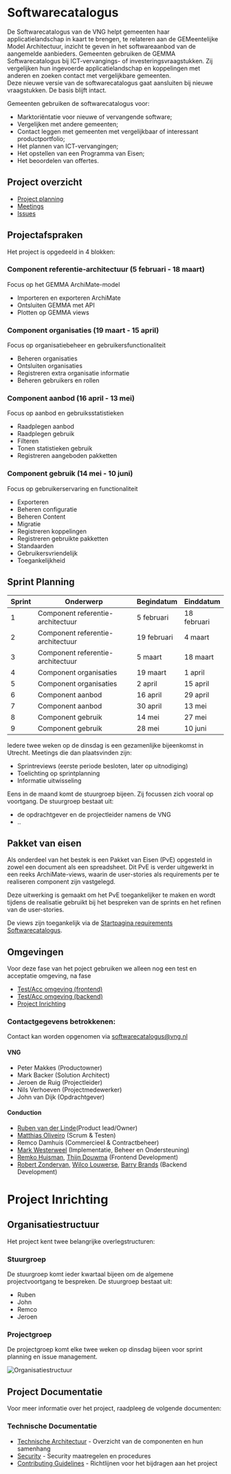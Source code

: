 # Softwarecatalogus
De Softwarecatalogus van de VNG helpt gemeenten haar applicatielandschap in kaart te brengen, te relateren aan de GEMeentelijke Model Architectuur, inzicht te geven in het softwareaanbod van de aangemelde aanbieders.
Gemeenten gebruiken de GEMMA Softwarecatalogus bij ICT-vervangings- of investeringsvraagstukken. Zij vergelijken hun ingevoerde applicatielandschap en koppelingen met anderen en zoeken contact met vergelijkbare gemeenten.  
Deze nieuwe versie van de softwarecatalogus gaat aansluiten bij nieuwe vraagstukken. De basis blijft intact. 

Gemeenten gebruiken de softwarecatalogus voor:

- Marktoriëntatie voor nieuwe of vervangende software;
- Vergelijken met andere gemeenten;
- Contact leggen met gemeenten met vergelijkbaar of interessant productportfolio;
- Het plannen van ICT-vervangingen;
- Het opstellen van een Programma van Eisen;
- Het beoordelen van offertes.

## Project overzicht
- [Project planning](https://github.com/orgs/OpenCatalogi/projects/4/views/1)
- [Meetings](https://github.com/VNG-Realisatie/softwarecatalogus/tree/main/meetings)
- [Issues](https://github.com/VNG-Realisatie/softwarecatalogus/issues)

## Projectafspraken
Het project is opgedeeld in 4 blokken:

### Component referentie-architectuur (5 februari - 18 maart)
Focus op het GEMMA ArchiMate-model
- Importeren en exporteren ArchiMate
- Ontsluiten GEMMA met API 
- Plotten op GEMMA views

### Component organisaties (19 maart - 15 april)
Focus op organisatiebeheer en gebruikersfunctionaliteit
- Beheren organisaties
- Ontsluiten organisaties  
- Registreren extra organisatie informatie
- Beheren gebruikers en rollen

### Component aanbod (16 april - 13 mei)
Focus op aanbod en gebruiksstatistieken
- Raadplegen aanbod
- Raadplegen gebruik
- Filteren
- Tonen statistieken gebruik
- Registreren aangeboden pakketten

### Component gebruik (14 mei - 10 juni)
Focus op gebruikerservaring en functionaliteit
- Exporteren
- Beheren configuratie
- Beheren Content
- Migratie
- Registreren koppelingen
- Registreren gebruikte pakketten
- Standaarden
- Gebruikersvriendelijk
- Toegankelijkheid

## Sprint Planning
| Sprint | Onderwerp | Begindatum | Einddatum |
|--------|-----------|------------|------------|
| 1 | Component referentie-architectuur | 5 februari | 18 februari |
| 2 | Component referentie-architectuur | 19 februari | 4 maart |
| 3 | Component referentie-architectuur | 5 maart | 18 maart |
| 4 | Component organisaties | 19 maart | 1 april |
| 5 | Component organisaties | 2 april | 15 april |
| 6 | Component aanbod | 16 april | 29 april |
| 7 | Component aanbod | 30 april | 13 mei |
| 8 | Component gebruik | 14 mei | 27 mei |
| 9 | Component gebruik | 28 mei | 10 juni |

Iedere twee weken op de dinsdag is een gezamenlijke bijeenkomst in Utrecht. Meetings die dan plaatsvinden zijn:
- Sprintreview​s (eerste periode besloten, later op uitnodiging)
- Toelichting op sprintplanning
- Informatie uitwisseling​

Eens in de maand komt de stuurgroep bijeen. Zij focussen zich vooral op voortgang.
De stuurgroep bestaat uit:
- de opdrachtgever en de projectleider namens de VNG
- ..​

## Pakket van eisen
Als onderdeel van het bestek is een Pakket van Eisen (PvE) opgesteld in zowel een document als een spreadsheet. Dit PvE is verder uitgewerkt in een reeks ArchiMate-views, waarin de user-stories als requirements per te realiseren component zijn vastgelegd.

Deze uitwerking is gemaakt om het PvE toegankelijker te maken en wordt tijdens de realisatie gebruikt bij het bespreken van de sprints en het refinen van de user-stories.

De views zijn toegankelijk via de [Startpagina requirements Softwarecatalogus](https://vng-realisatie.github.io/Over-GEMMA-Archi-repository/?view=id-59dac597ac234451bba4c8246e8c701e).

## Omgevingen
Voor deze fase van het poject gebruiken we alleen nog een test en acceptatie omgeving, na fase
* [Test/Acc omgeving (frontend)](https://vng.opencatalogi.nl/)
* [Test/Acc omgeving (backend)](vng.accept.commonground.nu)
* [Project Inrichting](https://github.com/VNG-Realisatie/softwarecatalogus/projects?query=is%3Aopen)

### Contactgegevens betrokkenen:

Contact kan worden opgenomen via softwarecatalogus@vng.nl

#### VNG
* Peter Makkes (Productowner)
* Mark Backer (Solution Architect)
* Jeroen de Ruig (Projectleider)
* Nils Verhoeven (Projectmedewerker)
* John van Dijk (Opdrachtgever)

#### Conduction
* [Ruben van der Linde](https://github.com/rubenvdlinde)(Product lead/Owner)
* [Matthias Oliveiro](https://github.com/matthiasoliveiro) (Scrum & Testen)
* Remco Damhuis (Commercieel & Contractbeheer)
* [Mark Westerweel](https://github.com/MWest2020) (Implementatie, Beheer en Ondersteuning)
* [Remko Huisman](https://github.com/remko48), [Thijn Douwma](https://github.com/SudoThijn) (Frontend Development)
* [Robert Zondervan](https://github.com/rjzondervan), [Wilco Louwerse](https://github.com/WilcoLouwerse), [Barry Brands](https://github.com/bbrands02) (Backend Development)

# Project Inrichting

## Organisatiestructuur

Het project kent twee belangrijke overlegstructuren:

### Stuurgroep
De stuurgroep komt ieder kwartaal bijeen om de algemene projectvoortgang te bespreken. De stuurgroep bestaat uit:
- Ruben
- John
- Remco
- Jeroen

### Projectgroep
De projectgroep komt elke twee weken op dinsdag bijeen voor sprint planning en issue management.

![Organisatiestructuur](docs/diagrams/organization.svg)

## Project Documentatie
Voor meer informatie over het project, raadpleeg de volgende documenten:

### Technische Documentatie
- [Technische Architectuur](docs/technical-architecture.md) - Overzicht van de componenten en hun samenhang
- [Security](docs/security.md) - Security maatregelen en procedures
- [Contributing Guidelines](CONTRIBUTING.md) - Richtlijnen voor het bijdragen aan het project
